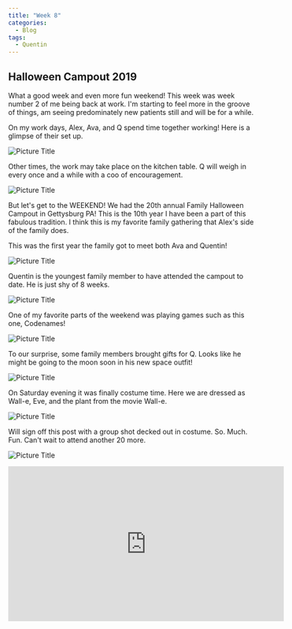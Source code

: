 ```yaml
---
title: "Week 8"
categories:
  - Blog
tags:
  - Quentin
---
```


## Halloween Campout 2019

What a good week and even more fun weekend! This week was week number 2 of me being back at work. I'm starting to feel more in the groove of things, am seeing predominately new patients still and will be for a while.

On my work days, Alex, Ava, and Q spend time together working! Here is a glimpse of their set up.

![Picture Title](/assets/images/alex_q_ava.jpg)

Other times, the work may take place on the kitchen table. Q will weigh in every once and a while with a coo of encouragement.

![Picture Title](/assets/images/alex_q_work.jpg)

But let's get to the WEEKEND! We had the 20th annual Family Halloween Campout in Gettysburg PA! This is the 10th year I have been a part of this fabulous tradition. I think this is my favorite family gathering that Alex's side of the family does.

This was the first year the family got to meet both Ava and Quentin!

![Picture Title](/assets/images/image.jpg)

Quentin is the youngest family member to have attended the campout to date. He is just shy of 8 weeks.

![Picture Title](/assets/images/alex_and_q.jpg)

One of my favorite parts of the weekend was playing games such as this one, Codenames!

![Picture Title](/assets/images/codenames.jpg)

To our surprise, some family members brought gifts for Q. Looks like he might be going to the moon soon in his new space outfit!

![Picture Title](/assets/images/presents.jpg)

On Saturday evening it was finally costume time. Here we are dressed as Wall-e, Eve, and the plant from the movie Wall-e.

![Picture Title](/assets/images/walle.jpg)

Will sign off this post with a group shot decked out in costume. So. Much. Fun. Can't wait to attend another 20 more.

![Picture Title](/assets/images/group.jpg)

<iframe width="560" height="315" src="https://www.youtube.com/embed/o0rVaJcVFoI" frameborder="0" allow="accelerometer; autoplay; encrypted-media; gyroscope; picture-in-picture" allowfullscreen></iframe>
